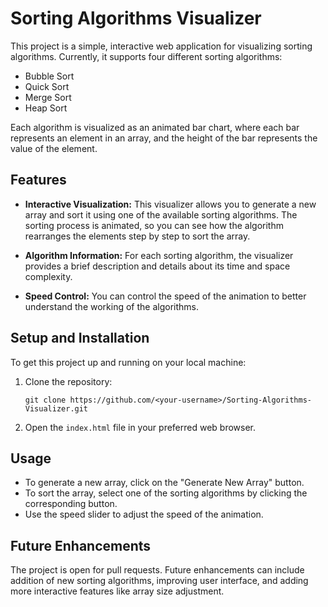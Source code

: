 # Sorting Algorithms Visualizer

This project is a simple, interactive web application for visualizing sorting algorithms. Currently, it supports four different sorting algorithms:

- Bubble Sort
- Quick Sort
- Merge Sort
- Heap Sort

Each algorithm is visualized as an animated bar chart, where each bar represents an element in an array, and the height of the bar represents the value of the element. 

## Features

- **Interactive Visualization:** This visualizer allows you to generate a new array and sort it using one of the available sorting algorithms. The sorting process is animated, so you can see how the algorithm rearranges the elements step by step to sort the array.

- **Algorithm Information:** For each sorting algorithm, the visualizer provides a brief description and details about its time and space complexity.

- **Speed Control:** You can control the speed of the animation to better understand the working of the algorithms.

## Setup and Installation

To get this project up and running on your local machine:

1. Clone the repository:
    ```
    git clone https://github.com/<your-username>/Sorting-Algorithms-Visualizer.git
    ```
2. Open the `index.html` file in your preferred web browser.

## Usage

- To generate a new array, click on the "Generate New Array" button.
- To sort the array, select one of the sorting algorithms by clicking the corresponding button.
- Use the speed slider to adjust the speed of the animation.

## Future Enhancements

The project is open for pull requests. Future enhancements can include addition of new sorting algorithms, improving user interface, and adding more interactive features like array size adjustment.
